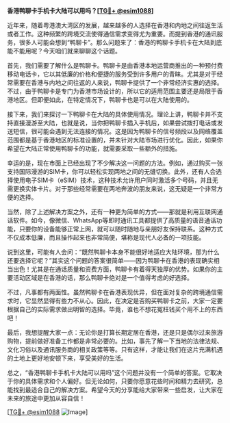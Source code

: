 **香港鸭聊卡手机卡大陆可以用吗？[[TG💪+ @esim1088](https://t.me/s/esim1088)]**

近年来，随着粤港澳大湾区的发展，越来越多的人选择在香港和内地之间往返生活或者工作。这种频繁的跨境交流使得通信需求变得尤为重要。而提到香港的通讯服务，很多人可能会想到“鸭聊卡”。那么问题来了：香港的鸭聊卡手机卡在大陆到底能不能用呢？今天咱们就来聊聊这个话题。

首先，我们需要了解什么是鸭聊卡。鸭聊卡是由香港本地运营商推出的一种预付费移动电话卡，它以其低廉的价格和便捷的服务受到许多用户的青睐。尤其是对于经常需要在香港与内地之间往返的人来说，鸭聊卡提供了一个非常经济实惠的选择。不过，由于鸭聊卡是专门为香港市场设计的，所以它的适用范围主要还是局限于香港地区。但即便如此，在特定情况下，鸭聊卡也是可以在大陆使用的。

接下来，我们来探讨一下鸭聊卡在大陆的具体使用情况。理论上讲，鸭聊卡并不支持直接漫游至大陆，也就是说，当你把鸭聊卡插入手机后，如果尝试拨打电话或发送短信，很可能会遇到无法连接的情况。这是因为鸭聊卡的信号频段以及网络覆盖范围都是基于香港地区的标准设置的，并未针对大陆市场进行优化。因此，如果你希望在大陆正常使用鸭聊卡的功能，就需要采取一些额外的措施。

幸运的是，现在市面上已经出现了不少解决这一问题的方法。例如，通过购买一张支持国际漫游的SIM卡，你可以轻松实现两地之间的无缝切换。此外，还有人会选择使用电子SIM卡（eSIM）技术，这种技术允许用户同时激活多个号码，并且无需更换实体卡片。对于那些经常需要在两地奔波的朋友来说，这无疑是一个非常方便的选择。

当然，除了上述解决方案之外，还有一种更为简单的方式——那就是利用互联网通话软件。如今，像微信、WhatsApp等即时通讯工具都提供了高质量的语音通话功能，只要你的设备能够正常上网，就可以随时随地与亲朋好友保持联系。这种方式不仅成本低廉，而且操作起来也非常简便，堪称是现代人必备的一项技能。

说到这里，可能有人会问：“既然鸭聊卡本身不能很好地适应大陆环境，那为什么还要选择它呢？”其实这个问题的答案很简单——因为鸭聊卡在香港的表现确实相当出色！尤其是在通话质量和资费方面，鸭聊卡有着得天独厚的优势。如果你的主要活动区域是在香港的话，那么鸭聊卡绝对是一个值得考虑的好选择。

不过，凡事都有两面性。虽然鸭聊卡在香港表现优异，但在面对复杂的跨境通信需求时，它显然显得有些力不从心。因此，在决定是否购买鸭聊卡之前，大家一定要根据自己的实际需求做出明智的选择。毕竟，谁也不想花冤枉钱买个用不上的东西吧！

最后，我想提醒大家一点：无论你是打算长期定居在香港，还是只是偶尔过来旅游购物，提前做好准备工作都是非常必要的。比如，事先了解一下当地的法律法规、文化习俗以及通讯服务商的相关政策等等。只有这样，才能让我们在这片充满机遇的土地上更好地安顿下来，享受美好的生活。

总之，“香港鸭聊卡手机卡大陆可以用吗”这个问题并没有一个简单的答案。它取决于你的具体需求和个人偏好。但无论如何，只要你愿意花些时间和精力去研究，总能找到最适合自己的解决方案。希望今天的分享能给大家带来一些启发，让大家在未来的旅途中更加从容自信！

[[TG💪+ @esim1088](https://t.me/s/esim1088) ![Image](https://i.postimg.cc/4NQfJmqS/Snipaste-2025-05-13-00-14-12.png)]